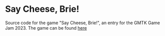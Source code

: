 # Say Cheese, Brie!
Source code for the game "Say Cheese, Brie!", an entry for the GMTK Game Jam 2023. The game can be found [here](https://simon-adriaan.itch.io/say-cheese-brie)
